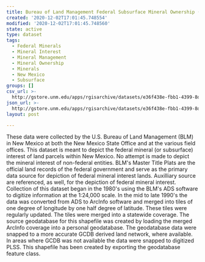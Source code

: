 ```yaml
---
title: Bureau of Land Management Federal Subsurface Mineral Ownership (2012)
created: '2020-12-02T17:01:45.748554'
modified: '2020-12-02T17:01:45.748560'
state: active
type: dataset
tags:
  - Federal Minerals
  - Mineral Interest
  - Mineral Management
  - Mineral Ownership
  - Minerals
  - New Mexico
  - Subsurface
groups: []
csv_url: >-
  http://gstore.unm.edu/apps/rgisarchive/datasets/e36f438e-fbb1-4399-8d01-468e0eb9a525/nm_minown_2012.derived.csv
json_url: >-
  http://gstore.unm.edu/apps/rgisarchive/datasets/e36f438e-fbb1-4399-8d01-468e0eb9a525/nm_minown_2012.derived.json
layout: post

---
```


These data were collected by the U.S. Bureau of Land Management (BLM) in New Mexico at both the New Mexico State Office and at the various field offices. This dataset is meant to depict the federal mineral (or subsurface) interest of land parcels within New Mexico. No
attempt is made to depict the mineral interest of non-federal entities. BLM's Master Title
Plats are the official land records of the federal government and serve as the primary data
source for depiction of federal mineral interest lands. Auxilliary source are referenced, as
well, for the depiction of federal mineral interest. Collection of this dataset began in the
1980's using the BLM's ADS software to digitize information at the 1:24,000 scale. In the
mid to late 1990's the data was converted from ADS to ArcInfo software and merged into tiles
of one degree of longitude by one half degree of latitude. These tiles were regularly
updated. The tiles were merged into a statewide coverage. The source geodatabase for this
shapefile was created by loading the merged ArcInfo coverage into a personal geodatabase.
The geodatabase data were snapped to a more accurate GCDB derived land network, where
available. In areas where GCDB was not available the data were snapped to digitized PLSS.
This shapefile has been created by exporting the geodatabase feature class.

